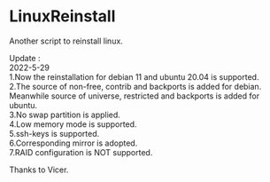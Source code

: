 # LinuxReinstall 
  
Another script to reinstall linux.   
  
Update :  
2022-5-29  
1.Now the reinstallation for debian 11 and ubuntu 20.04 is supported.   
2.The source of non-free, contrib and backports is added for debian. Meanwhile source of universe, restricted and backports is added for ubuntu.   
3.No swap partition is applied.   
4.Low memory mode is supported.   
5.ssh-keys is supported.   
6.Corresponding mirror is adopted.   
7.RAID configuration is NOT supported.  
  
Thanks to Vicer.
